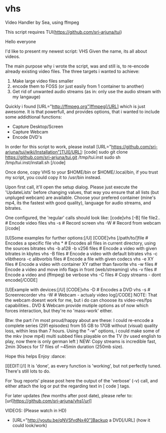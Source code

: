 vhs
===

Video Handler by Sea, using ffmpeg

This script requires TUI(https://github.com/sri-arjuna/tui)


Hello everyone

I'd like to present my newest script: VHS
Given the name, its all about videos.

The main purpose why i wrote the script, was and still is, to re-encode already existing video files.
The three targets i wanted to achieve:
1) Make large video files smaller
2) encode them to FOSS (or just easily from 1 container to another)
3) Get rid of unwanted audio streams (as in: only use the audio stream with my langauge)

Quickly i found [URL="http://ffmpeg.org"]ffmpeg[/URL] which is just awesome.
It is that powerfull, and provides options, that i wanted to include some addidtional functions:
* Capture Desktop/Screen
* Capture Webcam
* Encode DVD's

In order for this script to work, please install [URL="https://github.com/sri-arjuna/tui/wiki/Installation"]TUI[/URL]:
[code]
    sudo git clone https://github.com/sri-arjuna/tui.git /tmp/tui.inst
    sudo sh /tmp/tui.inst/install.sh
[/code]

Once done, copy VHS to your $HOME/bin or $HOME/.local/bin, 
if you trust my script, you could copy it to /usr/bin instead.

Upon first call, it'll open the setup dialog.
Please just execute the 'UpdateLists' before changing values, that way you ensure that all lists (but unpluged webcam) are available.
Choose your prefered container (mine's mp4, its the fastest with good quality), language for audio streams, and bitrates.

One configured, the 'regular' calls should look like:
[code]vhs [-B] file file2..	# Encode video files
vhs -s		# Record screen
vhs -W		# Record from webcam
[/code]

[U]Some examples for further options:[/U]
[CODE]vhs [/path/to/]file			# Encodes a specific file
vhs *					# Encodes all files in current directory, using the sources bitrates
vhs -b a128 -b v256 files		# Encode a video with given bitrates in kbytes
vhs -B files				# Encode a video with default bitrates
vhs -c vlibtheora -c alibvorbis files	# Encode a file with given codecs
vhs -e XY files				# Encode a video with container XY rather than favorite
vhs -w files				# Encode a video and move info flags in front (web/streaming)
vhs -v files				# Encode a video and (ffmpeg) be verbose
vhs -C files				# Copy streams - dont encode[/CODE]

[U]Example with devices:[/U]
[CODE]vhs -D					# Encodes a DVD
vhs -s					# Screenrecorder
vhs -W					# Webcam - actualy video log[/CODE]
NOTE: That the webcam doesnt work for me, but i do can chooose its video-res/fps capabilities..
DVD & Webcam provide mutiple options as of now which forces interaction, but they're no 'mass-work' either.

Btw: the part i'm most proud/happy about are these:
I could re-encode a complete series (291 episodes) from 55 GB to 17GB without (visual) quality loss, within less than 7 hours.
Using the "-w" options, i could make some of the mkv (now mp4) multi subbed files playable on the TV (tv used english to play, now there is only german left )
NEW: Copy streams is incredible fast, 2min 30secs for 17 files of ~45min duration (250mb size).

Hope this helps
Enjoy :dance:


[I]EDIT:[/I]
It is 'done', as every function is 'working', but not perfectly tuned. There's still lots to do.

For 'bug reports' please post here the output of the 'verbose' (-v) call, and either attach the log or put the regarding text in [ code ] tags.

For later updates (few months after post date), please refer to: [url]https://github.com/sri-arjuna/vhs[/url]

VIDEOS: (Please watch in HD)
* [URL="http://youtu.be/qNVSfvdNx40"]Backup a DVD[/URL] (how it could look/work)
